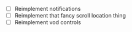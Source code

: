 - [ ] Reimplement notifications
- [ ] Reimplement that fancy scroll location thing
- [ ] Reimplement vod controls